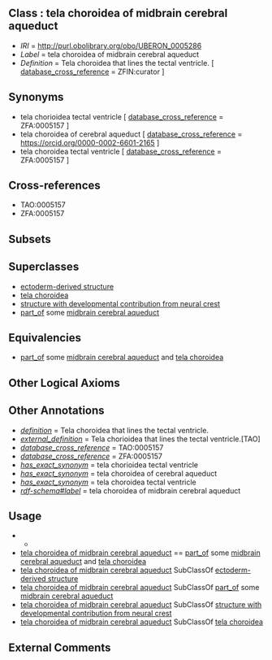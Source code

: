 
## Class : tela choroidea of midbrain cerebral aqueduct

 * *IRI* = http://purl.obolibrary.org/obo/UBERON_0005286
 * *Label* = tela choroidea of midbrain cerebral aqueduct
 * *Definition* = Tela choroidea that lines the tectal ventricle. [ [database_cross_reference](../../ef/oboInOwl#hasDbXref.md) = ZFIN:curator ]

## Synonyms

 * tela chorioidea tectal ventricle [ [database_cross_reference](../../ef/oboInOwl#hasDbXref.md) = ZFA:0005157 ]
 * tela choroidea of cerebral aqueduct [ [database_cross_reference](../../ef/oboInOwl#hasDbXref.md) = https://orcid.org/0000-0002-6601-2165 ]
 * tela choroidea tectal ventricle [ [database_cross_reference](../../ef/oboInOwl#hasDbXref.md) = ZFA:0005157 ]

## Cross-references

 * TAO:0005157
 * ZFA:0005157

## Subsets


## Superclasses

 * [ectoderm-derived structure](../../UBERON/21/UBERON_0004121.md)
 * [tela choroidea](../../UBERON/83/UBERON_0005283.md)
 * [structure with developmental contribution from neural crest](../../UBERON/14/UBERON_0010314.md)
 * [part_of](../../BFO/50/BFO_0000050.md) some [midbrain cerebral aqueduct](../../UBERON/89/UBERON_0002289.md)

## Equivalencies

 * [part_of](../../BFO/50/BFO_0000050.md) some [midbrain cerebral aqueduct](../../UBERON/89/UBERON_0002289.md) and [tela choroidea](../../UBERON/83/UBERON_0005283.md)

## Other Logical Axioms


## Other Annotations

 * *[definition](../../IAO/15/IAO_0000115.md)* = Tela choroidea that lines the tectal ventricle.
 * *[external_definition](../../UBPROP/01/UBPROP_0000001.md)* = Tela chorioidea that lines the tectal ventricle.[TAO]
 * *[database_cross_reference](../../ef/oboInOwl#hasDbXref.md)* = TAO:0005157
 * *[database_cross_reference](../../ef/oboInOwl#hasDbXref.md)* = ZFA:0005157
 * *[has_exact_synonym](../../ym/oboInOwl#hasExactSynonym.md)* = tela chorioidea tectal ventricle
 * *[has_exact_synonym](../../ym/oboInOwl#hasExactSynonym.md)* = tela choroidea of cerebral aqueduct
 * *[has_exact_synonym](../../ym/oboInOwl#hasExactSynonym.md)* = tela choroidea tectal ventricle
 * *[rdf-schema#label](../../el/rdf-schema#label.md)* = tela choroidea of midbrain cerebral aqueduct

## Usage

 * -
 * [tela choroidea of midbrain cerebral aqueduct](../../UBERON/86/UBERON_0005286.md) == [part_of](../../BFO/50/BFO_0000050.md) some [midbrain cerebral aqueduct](../../UBERON/89/UBERON_0002289.md) and [tela choroidea](../../UBERON/83/UBERON_0005283.md)
 * [tela choroidea of midbrain cerebral aqueduct](../../UBERON/86/UBERON_0005286.md) SubClassOf [ectoderm-derived structure](../../UBERON/21/UBERON_0004121.md)
 * [tela choroidea of midbrain cerebral aqueduct](../../UBERON/86/UBERON_0005286.md) SubClassOf [part_of](../../BFO/50/BFO_0000050.md) some [midbrain cerebral aqueduct](../../UBERON/89/UBERON_0002289.md)
 * [tela choroidea of midbrain cerebral aqueduct](../../UBERON/86/UBERON_0005286.md) SubClassOf [structure with developmental contribution from neural crest](../../UBERON/14/UBERON_0010314.md)
 * [tela choroidea of midbrain cerebral aqueduct](../../UBERON/86/UBERON_0005286.md) SubClassOf [tela choroidea](../../UBERON/83/UBERON_0005283.md)

## External Comments

